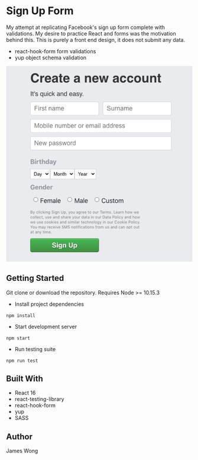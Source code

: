 # Sign Up Form
My attempt at replicating Facebook's sign up form complete with validations. My desire to practice React and forms was the motivation behind this. This is purely a front end design, it does not submit any data.

* react-hook-form form validations
* yup object schema validation

![Sign Up Form](https://github.com/jwon114/sign-up-form/raw/master/screenshots/sign-up-form.png)

## Getting Started
Git clone or download the repository. Requires Node >= 10.15.3

* Install project dependencies
```
npm install
```

* Start development server
```
npm start
```

* Run testing suite
```
npm run test
```

## Built With
* React 16
* react-testing-library
* react-hook-form
* yup
* SASS

## Author
James Wong